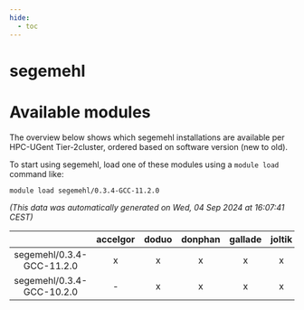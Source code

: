 ```yaml
---
hide:
  - toc
---
```


segemehl
========

# Available modules


The overview below shows which segemehl installations are available per HPC-UGent Tier-2cluster, ordered based on software version (new to old).

To start using segemehl, load one of these modules using a `module load` command like:

```shell
module load segemehl/0.3.4-GCC-11.2.0
```

*(This data was automatically generated on Wed, 04 Sep 2024 at 16:07:41 CEST)*  

| |accelgor|doduo|donphan|gallade|joltik|shinx|skitty|
| :---: | :---: | :---: | :---: | :---: | :---: | :---: | :---: |
|segemehl/0.3.4-GCC-11.2.0|x|x|x|x|x|-|x|
|segemehl/0.3.4-GCC-10.2.0|-|x|x|x|x|-|x|
